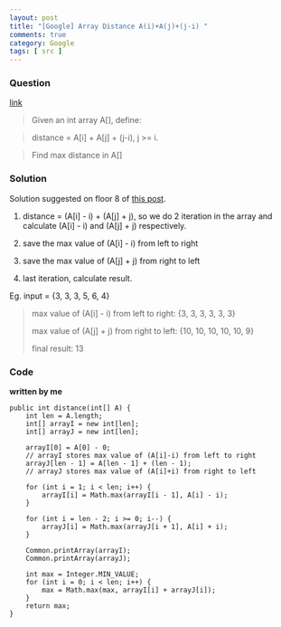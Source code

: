 ```yaml
---
layout: post
title: "[Google] Array Distance A(i)+A(j)+(j-i) "
comments: true
category: Google
tags: [ src ]
---
```


### Question 

[link](http://www.mitbbs.com/article/JobHunting/32772225_3.html)

> Given an int array A[], define: 

> distance = A[i] + A[j] + (j-i), j >= i. 

> Find max distance in A[]

### Solution

Solution suggested on floor 8 of [this post](http://www.mitbbs.com/mitbbs_article_t.php?board=JobHunting&gid=32772225&ftype=0). 

1. distance = (A[i] - i) + (A[j] + j), so we do 2 iteration in the array and calculate (A[i] - i) and (A[j] + j) respectively. 

1. save the max value of (A[i] - i) from left to right

1. save the max value of (A[j] + j) from right to left

1. last iteration, calculate result. 

Eg. input = {3, 3, 3, 5, 6, 4}

> max value of (A[i] - i) from left to right: {3, 3, 3, 3, 3, 3}
>
> max value of (A[j] + j) from right to left: {10, 10, 10, 10, 10, 9}
>
> final result: 13

### Code

__written by me__

	public int distance(int[] A) {
		int len = A.length;
		int[] arrayI = new int[len];
		int[] arrayJ = new int[len];

		arrayI[0] = A[0] - 0;
		// arrayI stores max value of (A[i]-i) from left to right
		arrayJ[len - 1] = A[len - 1] + (len - 1);
		// arrayJ stores max value of (A[i]+i) from right to left

		for (int i = 1; i < len; i++) {
			arrayI[i] = Math.max(arrayI[i - 1], A[i] - i);
		}

		for (int i = len - 2; i >= 0; i--) {
			arrayJ[i] = Math.max(arrayJ[i + 1], A[i] + i);
		}

		Common.printArray(arrayI);
		Common.printArray(arrayJ);

		int max = Integer.MIN_VALUE;
		for (int i = 0; i < len; i++) {
			max = Math.max(max, arrayI[i] + arrayJ[i]);
		}
		return max;
	}
